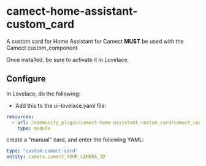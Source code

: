 # camect-home-assistant-custom_card
A custom card for Home Assistant for Camect
**MUST** be used with the Camect custom_component

Once installed, be sure to activate it in Lovelace.
## Configure
In Lovelace, do the following:
- Add this to the ui-lovelace.yaml file:
```yaml
resources:
  - url: /community_plugin/camect-home-assistant-custom_card/camect_card.js
    type: module
```

create a "manual" card, and enter the following YAML:
```yaml
type: "custom:camect-card"
entity: camera.camect_YOUR_CAMERA_ID
```
